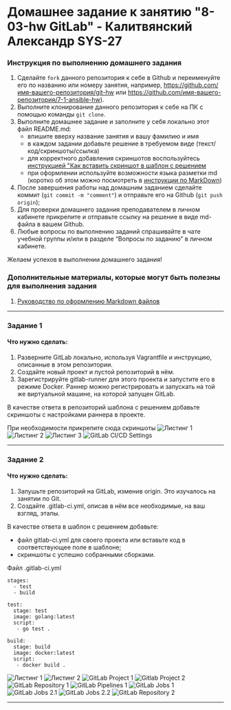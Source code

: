 # Домашнее задание к занятию "8-03-hw GitLab" - Калитвянский Александр SYS-27


### Инструкция по выполнению домашнего задания

   1. Сделайте `fork` данного репозитория к себе в Github и переименуйте его по названию или номеру занятия, например, https://github.com/имя-вашего-репозитория/git-hw или  https://github.com/имя-вашего-репозитория/7-1-ansible-hw).
   2. Выполните клонирование данного репозитория к себе на ПК с помощью команды `git clone`.
   3. Выполните домашнее задание и заполните у себя локально этот файл README.md:
      - впишите вверху название занятия и вашу фамилию и имя
      - в каждом задании добавьте решение в требуемом виде (текст/код/скриншоты/ссылка)
      - для корректного добавления скриншотов воспользуйтесь [инструкцией "Как вставить скриншот в шаблон с решением](https://github.com/netology-code/sys-pattern-homework/blob/main/screen-instruction.md)
      - при оформлении используйте возможности языка разметки md (коротко об этом можно посмотреть в [инструкции  по MarkDown](https://github.com/netology-code/sys-pattern-homework/blob/main/md-instruction.md))
   4. После завершения работы над домашним заданием сделайте коммит (`git commit -m "comment"`) и отправьте его на Github (`git push origin`);
   5. Для проверки домашнего задания преподавателем в личном кабинете прикрепите и отправьте ссылку на решение в виде md-файла в вашем Github.
   6. Любые вопросы по выполнению заданий спрашивайте в чате учебной группы и/или в разделе “Вопросы по заданию” в личном кабинете.
   
Желаем успехов в выполнении домашнего задания!
   
### Дополнительные материалы, которые могут быть полезны для выполнения задания

1. [Руководство по оформлению Markdown файлов](https://gist.github.com/Jekins/2bf2d0638163f1294637#Code)

---

### Задание 1

#### Что нужно сделать:

1. Разверните GitLab локально, используя Vagrantfile и инструкцию, описанные в этом репозитории.
2. Создайте новый проект и пустой репозиторий в нём.
3. Зарегистрируйте gitlab-runner для этого проекта и запустите его в режиме Docker. Раннер можно регистрировать и запускать на той же виртуальной машине, на которой запущен GitLab.

В качестве ответа в репозиторий шаблона с решением добавьте скриншоты с настройками раннера в проекте.

При необходимости прикрепитe сюда скриншоты
![Листинг 1](https://github.com/akalitvyanskiy/8-03-hw/blob/main/img/11.png)
![Листинг 2](https://github.com/akalitvyanskiy/8-03-hw/blob/main/img/12.png)
![Листинг 3](https://github.com/akalitvyanskiy/8-03-hw/blob/main/img/13.png)
![GitLab CI/CD Settings](https://github.com/akalitvyanskiy/8-03-hw/blob/main/img/14.png)

---

### Задание 2

#### Что нужно сделать:

1. Запушьте репозиторий на GitLab, изменив origin. Это изучалось на занятии по Git.
2. Создайте .gitlab-ci.yml, описав в нём все необходимые, на ваш взгляд, этапы.
 
В качестве ответа в шаблон с решением добавьте:

* файл gitlab-ci.yml для своего проекта или вставьте код в соответствующее поле в шаблоне; 
* скриншоты с успешно собранными сборками.

 
Файл .gitlab-ci.yml

```
stages:
  - test
  - build

test:
  stage: test
  image: golang:latest
  script: 
   - go test .

build:
  stage: build
  image: docker:latest
  script:
   - docker build .
```

![Листинг 1](https://github.com/akalitvyanskiy/8-03-hw/blob/main/img/21.png)
![Листинг 2](https://github.com/akalitvyanskiy/8-03-hw/blob/main/img/22.png)
![GitLab Project 1](https://github.com/akalitvyanskiy/8-03-hw/blob/main/img/23.png)
![Gitlab Project 2](https://github.com/akalitvyanskiy/8-03-hw/blob/main/img/24.png)
![GitLab Repository 1](https://github.com/akalitvyanskiy/8-03-hw/blob/main/img/25.png)
![GitLab Pipelines 1](https://github.com/akalitvyanskiy/8-03-hw/blob/main/img/26.png)
![GitLab Jobs 1](https://github.com/akalitvyanskiy/8-03-hw/blob/main/img/27.png)
![GitLab Jobs 2.1](https://github.com/akalitvyanskiy/8-03-hw/blob/main/img/28.png)
![GitLab Jobs 2.2](https://github.com/akalitvyanskiy/8-03-hw/blob/main/img/29.png)
![GitLab Repository 2](https://github.com/akalitvyanskiy/8-03-hw/blob/main/img/291.png)

---

